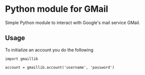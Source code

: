 Python module for GMail
===

Simple Python module to interact with Google's mail service GMail. 

Usage
---

To initialize an account you do the following

    import gmaillib

    account = gmaillib.account('username', 'password')
